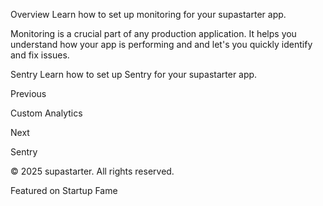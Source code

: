Overview
Learn how to set up monitoring for your supastarter app.

Monitoring is a crucial part of any production application. It helps you understand how your app is performing and and let's you quickly identify and fix issues.

Sentry
Learn how to set up Sentry for your supastarter app.

Previous

Custom Analytics

Next

Sentry

© 2025 supastarter. All rights reserved.

Featured on Startup Fame




